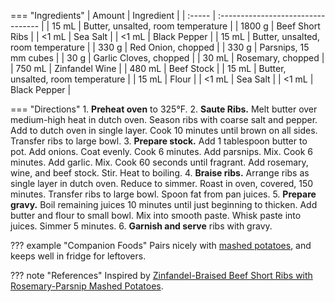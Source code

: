 === "Ingredients"
    | Amount | Ingredient                         |
    | :----- | :--------------------------------- |
    | 15 mL  | Butter, unsalted, room temperature |
    | 1800 g | Beef Short Ribs                    |
    | <1 mL  | Sea Salt                           |
    | <1 mL  | Black Pepper                       |
    | 15 mL  | Butter, unsalted, room temperature |
    | 330 g  | Red Onion, chopped                 |
    | 330 g  | Parsnips, 15 mm cubes              |
    | 30 g   | Garlic Cloves, chopped             |
    | 30 mL  | Rosemary, chopped                  |
    | 750 mL | Zinfandel Wine                     |
    | 480 mL | Beef Stock                         |
    | 15 mL  | Butter, unsalted, room temperature |
    | 15 mL  | Flour                              |
    | <1 mL  | Sea Salt                           |
    | <1 mL  | Black Pepper                       |

=== "Directions"
    1. **Preheat oven** to 325°F.
    2. **Saute Ribs.** Melt butter over medium-high heat in dutch oven. Season ribs with coarse salt and pepper. Add to dutch oven in single layer. Cook 10 minutes until brown on all sides. Transfer ribs to large bowl.
    3. **Prepare stock.** Add 1 tablespoon butter to pot. Add onions. Coat evenly. Cook 6 minutes. Add parsnips. Mix. Cook 6 minutes. Add garlic. Mix. Cook 60 seconds until fragrant. Add rosemary, wine, and beef stock. Stir. Heat to boiling.
    4. **Braise ribs.** Arrange ribs as single layer in dutch oven. Reduce to simmer. Roast in oven, covered, 150 minutes. Transfer ribs to large bowl. Spoon fat from pan juices.
    5. **Prepare gravy.** Boil remaining juices 10 minutes until just beginning to thicken. Add butter and flour to small bowl. Mix into smooth paste. Whisk paste into juices. Simmer 5 minutes.
    6. **Garnish and serve** ribs with gravy.


??? example "Companion Foods"
    Pairs nicely with [mashed potatoes](../sides/mashed-potatoes.md), and keeps well in fridge for leftovers.

??? note "References"
    Inspired by [Zinfandel-Braised Beef Short Ribs with Rosemary-Parsnip Mashed Potatoes](https://www.epicurious.com/recipes/food/views/zinfandel-braised-beef-short-ribs-with-rosemary-parsnip-mashed-potatoes-352635).
